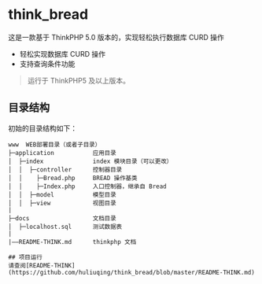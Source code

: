 think_bread
===============

这是一款基于 ThinkPHP 5.0 版本的，实现轻松执行数据库 CURD 操作

 + 轻松实现数据库 CURD 操作
 + 支持查询条件功能

> 运行于 ThinkPHP5 及以上版本。


## 目录结构

初始的目录结构如下：

~~~
www  WEB部署目录（或者子目录）
├─application           应用目录
│  ├─index              index 模块目录（可以更改）
│  │  ├─controller      控制器目录
│  │    ├─Bread.php     BREAD 操作基类
│  │    ├─Index.php     入口控制器，继承自 Bread 
│  │  ├─model           模型目录
│  │  ├─view            视图目录
|
├─docs                  文档目录
│  ├─localhost.sql      测试数据表
|
|——README-THINK.md      thinkphp 文档

## 项目运行
请查阅[README-THINK](https://github.com/huliuqing/think_bread/blob/master/README-THINK.md)